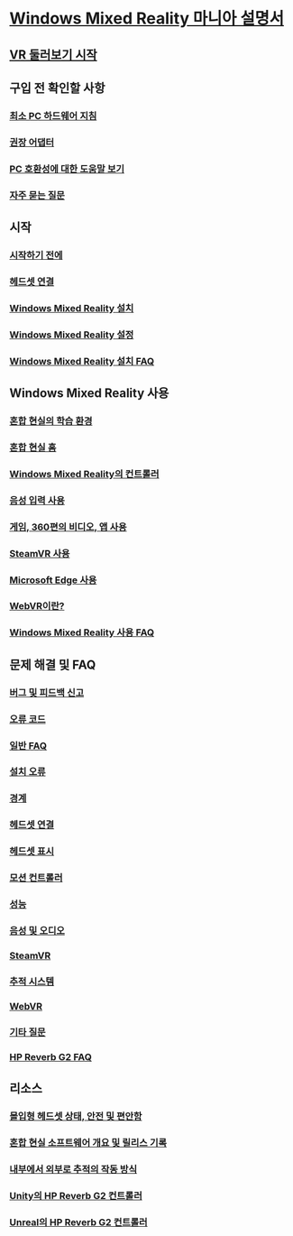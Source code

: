 # [Windows Mixed Reality 마니아 설명서](index.yml)
## [VR 둘러보기 시작](vr-journey.md)

## 구입 전 확인할 사항
<!-- ### [What is Windows Mixed Reality?](windows-mixed-reality.md) -->
### [최소 PC 하드웨어 지침](windows-mixed-reality-minimum-pc-hardware-compatibility-guidelines.md)
### [권장 어댑터](recommended-adapters-for-windows-mixed-reality-capable-pcs.md)
### [PC 호환성에 대한 도움말 보기](get-help-with-pc-compatibility.md)
### [자주 묻는 질문](before-you-buy-faqs.md)

## 시작
### [시작하기 전에](before-you-start.md)
### [헤드셋 연결](plug-in-your-headset.md)
### [Windows Mixed Reality 설치](install-windows-mixed-reality.md)
### [Windows Mixed Reality 설정](set-up-windows-mixed-reality.md)
### [Windows Mixed Reality 설치 FAQ](wmr-setup-faq.md)

## Windows Mixed Reality 사용
### [혼합 현실의 학습 환경](learn-mixed-reality.md)
### [혼합 현실 홈](your-mixed-reality-home.md)
### [Windows Mixed Reality의 컨트롤러](controllers-in-wmr.md)
### [음성 입력 사용](using-speech-in-wmr.md)
### [게임, 360편의 비디오, 앱 사용](using-games-and-apps-in-windows-mixed-reality.md)
### [SteamVR 사용](using-steamvr-with-windows-mixed-reality.md)
### [Microsoft Edge 사용](using-microsoft-edge.md)
### [WebVR이란?](webvr.md)
### [Windows Mixed Reality 사용 FAQ](using-wmr-faq.md)

## 문제 해결 및 FAQ
### [버그 및 피드백 신고](filing-feedback.md)
### [오류 코드](error-codes.md)
### [일반 FAQ](troubleshooting-windows-mixed-reality.md)
### [설치 오류](installation_errors.md)
### [경계](boundary-questions.md)
### [헤드셋 연결](headset-connectivity.md)
### [헤드셋 표시](headset-display.md)
### [모션 컨트롤러](motion-controller-problems.md)
### [성능](performance-questions.md)
### [음성 및 오디오](speech-and-audio.md)
### [SteamVR](steamvr-questions.md)
### [추적 시스템](tracking.md)
### [WebVR](webvr-questions.md)
### [기타 질문](other-questions.md)
### [HP Reverb G2 FAQ](reverbG2-faq.md)

## 리소스
### [몰입형 헤드셋 상태, 안전 및 편안함](wmr-health-safety-comfort.md)
### [혼합 현실 소프트웨어 개요 및 릴리스 기록](mixed-reality-software.md)
### [내부에서 외부로 추적의 작동 방식](tracking-system.md)
### [Unity의 HP Reverb G2 컨트롤러](https://docs.microsoft.com/windows/mixed-reality/develop/unity/unity-reverb-g2-controllers)
### [Unreal의 HP Reverb G2 컨트롤러](https://docs.microsoft.com/windows/mixed-reality/develop/unreal/unreal-reverb-g2-controllers)

